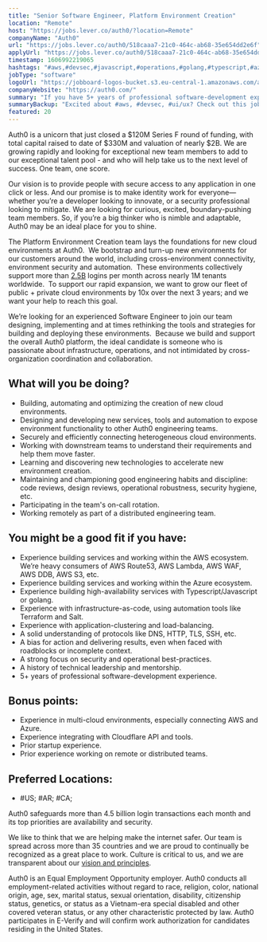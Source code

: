 ```yaml
---
title: "Senior Software Engineer, Platform Environment Creation"
location: "Remote"
host: "https://jobs.lever.co/auth0/?location=Remote"
companyName: "Auth0"
url: "https://jobs.lever.co/auth0/518caaa7-21c0-464c-ab68-35e654dd2e6f"
applyUrl: "https://jobs.lever.co/auth0/518caaa7-21c0-464c-ab68-35e654dd2e6f/apply"
timestamp: 1606992219065
hashtags: "#aws,#devsec,#javascript,#operations,#golang,#typescript,#azure,#terraform"
jobType: "software"
logoUrl: "https://jobboard-logos-bucket.s3.eu-central-1.amazonaws.com/auth0"
companyWebsite: "https://auth0.com/"
summary: "If you have 5+ years of professional software-development experience, consider applying to Auth0's job post for a new senior software engineer."
summaryBackup: "Excited about #aws, #devsec, #ui/ux? Check out this job post!"
featured: 20
---
```


Auth0 is a unicorn that just closed a $120M Series F round of funding, with total capital raised to date of $330M and valuation of nearly $2B. We are growing rapidly and looking for exceptional new team members to add to our exceptional talent pool - and who will help take us to the next level of success. One team, one score. 

Our vision is to provide people with secure access to any application in one click or less. And our promise is to make identity work for everyone—whether you’re a developer looking to innovate, or a security professional looking to mitigate. We are looking for curious, excited, boundary-pushing team members. So, if you’re a big thinker who is nimble and adaptable, Auth0 may be an ideal place for you to shine.

The Platform Environment Creation team lays the foundations for new cloud environments at Auth0.  We bootstrap and turn-up new environments for our customers around the world, including cross-environment connectivity, environment security and automation.  These environments collectively support more than [2.5B](http://2.5B) logins per month across nearly 1M tenants worldwide.  To support our rapid expansion, we want to grow our fleet of public + private cloud environments by 10x over the next 3 years; and we want your help to reach this goal.

We’re looking for an experienced Software Engineer to join our team designing, implementing and at times rethinking the tools and strategies for building and deploying these environments.  Because we build and support the overall Auth0 platform, the ideal candidate is someone who is passionate about infrastructure, operations, and not intimidated by cross-organization coordination and collaboration.

## What will you be doing?

*   Building, automating and optimizing the creation of new cloud environments.
*   Designing and developing new services, tools and automation to expose environment functionality to other Auth0 engineering teams.
*   Securely and efficiently connecting heterogeneous cloud environments.
*   Working with downstream teams to understand their requirements and help them move faster.
*   Learning and discovering new technologies to accelerate new environment creation.
*   Maintaining and championing good engineering habits and discipline: code reviews, design reviews, operational robustness, security hygiene, etc.
*   Participating in the team's on-call rotation.
*   Working remotely as part of a distributed engineering team.

## You might be a good fit if you have:

*   Experience building services and working within the AWS ecosystem.  We’re heavy consumers of AWS Route53, AWS Lambda, AWS WAF, AWS DDB, AWS S3, etc.
*   Experience building services and working within the Azure ecosystem.
*   Experience building high-availability services with Typescript/Javascript or golang.
*   Experience with infrastructure-as-code, using automation tools like Terraform and Salt.
*   Experience with application-clustering and load-balancing.
*   A solid understanding of protocols like DNS, HTTP, TLS, SSH, etc.
*   A bias for action and delivering results, even when faced with roadblocks or incomplete context.
*   A strong focus on security and operational best-practices.
*   A history of technical leadership and mentorship. 
*   5+ years of professional software-development experience.

## Bonus points:

*   Experience in multi-cloud environments, especially connecting AWS and Azure.
*   Experience integrating with Cloudflare API and tools.
*   Prior startup experience.
*   Prior experience working on remote or distributed teams.

## Preferred Locations:

*   #US; #AR; #CA;

Auth0 safeguards more than 4.5 billion login transactions each month and its top priorities are availability and security.

We like to think that we are helping make the internet safer. Our team is spread across more than 35 countries and we are proud to continually be recognized as a great place to work. Culture is critical to us, and we are transparent about our [vision and principles](https://auth0.com/blog/the-developer-first-identity-platform-auth0-story-and-future). 

Auth0 is an Equal Employment Opportunity employer. Auth0 conducts all employment-related activities without regard to race, religion, color, national origin, age, sex, marital status, sexual orientation, disability, citizenship status, genetics, or status as a Vietnam-era special disabled and other covered veteran status, or any other characteristic protected by law. Auth0 participates in E-Verify and will confirm work authorization for candidates residing in the United States.
